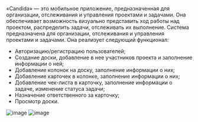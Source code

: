 «Candida» — это мобильное приложение, предназначенная для организации, отслеживания и управления проектами и задачами. 
Она обеспечивает возможность визуально представить ход работы над проектом, распределить задачи, отслеживать их выполнение.
Система предназначена для организации, отслеживания и управления проектами и задачами. 
Она реализует следующий функционал:
- Авторизацию/регистрацию пользователей;
- Создание доски, добавление в нее участников проекта и заполнение информации о ней;
- Добавление колонок на доску, заполнение информации о них;
- Добавление карточек в колонке, заполнение информации о них;
- Добавление чек-листа в карточку, заполнение информации о задаче, изменение статуса задачи;
- Назначение ответственного за карточку;
- Просмотр доски.

![image](https://github.com/GalievIlfat/Candida/assets/74199502/9971c97b-82e0-41c2-b26e-7708edce8356)
![image](https://github.com/GalievIlfat/Candida/assets/74199502/81008ec0-78ed-405e-8513-d580f69da180)
